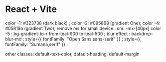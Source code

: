 # React + Vite

color -1: #323738 (dark black) ;
color -2: #095868 (gradient One);
color -4: #05819a (gradient Two);
remove ms for small device : sm: -mx-[40px] 
color -5 : bg-gradient-to-r from-teal-900 to-teal-500 ;
blur effect :  backdrop-blur-md ;
style={{ fontFamily: "Open Sans,sans-serif" }} ;
style={{ fontFamily: "Sumana,serif" }} ;

other classes: 
default-text-color,
dafault-heading,
default-margin 